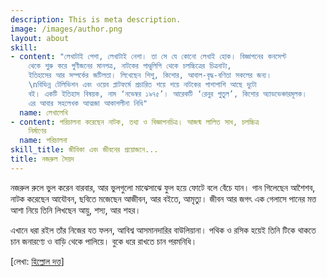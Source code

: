 ```yaml
---
description: This is meta description.
image: /images/author.png
layout: about
skill:
- content: "লেখাটাই পেশা, লেখাটাই নেশা। তা সে যে কোনো লেখাই হোক। বিজ্ঞাপনের কনসেপ্ট
    থেকে শুরু করে গুণীজনের মানপত্র, নাটকের পাণ্ডুলিপি থেকে চলচ্চিত্রের চিত্রনাট্য,
    ইতিহাসের আর সম্পর্কের জটিলতা। লিখেছেন শিশু, কিশোর, আবাল-বৃদ্ধ-বণিতা সকলের জন্য।
    \nবিভিন্ন টেলিভিশন এবং ওয়েব প্লাটফর্মে প্রচারিত শয়ে শয়ে নাটকের পাশাপাশি আছে দুটো
    বই। একটি ইতিহাস বিষয়ক, নাম ‘নভেম্বর ১৯৭৫’। আরেকটি ‘রেনুর পুতুল’, কিশোর অ্যাডভেঞ্চারমূলক।
    এর আবার সহলেখক আত্মজা আকাশলীনা নিধি"
  name: লেখালেখি
- content: পরিচালনা করেছেন নাটক, তথ্য ও বিজ্ঞাপনচিত্র। আজন্ম লালিত সাধ, চলচ্চিত্র
    নির্মাণের
  name: পরিচালনা
skill_title: জীবিকা এবং জীবনের প্রয়োজনে...
title: নজরুল সৈয়দ
---
```

নজরুল রুলে ভুল করেন বারবার, আর ভুলগুলো মাঝেসাঝে ফুল হয়ে ফোটে বলে বেঁচে যান। গান গিলেছেন আশৈশব, নাটক করেছেন আযৌবন, ছবিতে মজেছেন আজীবন, আর বইতে, আমৃত্যু। জীবন আর জগৎ এক গেলাসে পানের মত্ত আশা নিয়ে তিনি লিখছেন আয়ু, শস্য, আর শহর।

এখানে ধরা রইল তাঁর নিজের যত ফলন, আবিশ্ব আসমানদারির বাউলিয়ানা। পথিক ও রসিক হয়েই তিনি টিকে থাকতে চান জনারণ্যে ও বাড়ি থেকে পালিয়ে। বুকে ধরে রাখতে চান পরমনিধি।

\[লেখা: [হিল্লোল দত্ত](https://www.facebook.com/hillol.dutta)\]